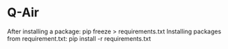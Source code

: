# Q-Air
After installing a package: pip freeze > requirements.txt Installing packages from requirement.txt: pip install -r requirements.txt
